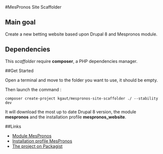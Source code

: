 #MesPronos Site Scaffolder

## Main goal
Create a new betting website based upon Drupal 8 and Mespronos module.

## Dependencies
This *scaffolder* require **composer**, a PHP dependencies manager.

##Get Started

Open a terminal and move to the folder you want to use, it should be empty.

Then launch the command :

```composer create-project kgaut/mespronos-site-scaffolder ./ --stability dev ```

It will download the most up to date Drupal 8 version, the module **mespronos** and the installation profile
**mespronos_website**.


##Links
  - [Module MesPronos](https://github.com/kgaut/mespronos)
  - [Installation profile MesPronos](https://github.com/kgaut/mepronos-installation-profile)
  - [The project on Packagist](https://packagist.org/packages/kgaut/mespronos-site-scaffolder)
